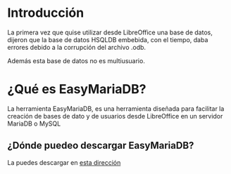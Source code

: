 # Introducción
La primera vez que quise utilizar desde LibreOffice una base de datos, dijeron que la base de datos HSQLDB embebida, con el tiempo, daba errores debido a la corrupción del archivo .odb.

Además esta base de datos no es multiusuario.

# ¿Qué es EasyMariaDB?

La herramienta EasyMariaDB, es una herramienta diseñada para facilitar la creación de bases de dato y de usuarios desde LibreOffice en un servidor MariaDB o MySQL
## ¿Dónde puedeo descargar EasyMariaDB?

La puedes descargar en [esta dirección](https://github.com/EasyMariaDB/Basic/blob/Extension/Extensiones/EasyDB/EasyDB.zip)
